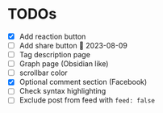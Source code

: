 
# TODOs
- [x] Add reaction button
- [ ] Add share button 📅 2023-08-09 
- [ ] Tag description page
- [ ] Graph page (Obsidian like)
- [ ] scrollbar color
- [x] Optional comment section (Facebook)
- [ ] Check syntax highlighting
- [ ] Exclude post from feed with `feed: false`